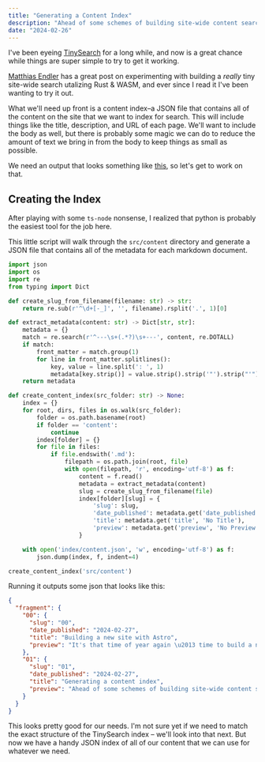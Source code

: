 ```yaml
---
title: "Generating a Content Index"
description: "Ahead of some schemes of building site-wide content search, and perhaps an RSS feed, let's build a content index."
date: "2024-02-26"
---
```


I've been eyeing [TinySearch](https://github.com/tinysearch/tinysearch) for a long while, and now is a great chance while things are super simple to try to get it working.

[Matthias Endler](https://endler.dev/2019/tinysearch/) has a great post on experimenting with building a _really_ tiny site-wide search utalizing Rust & WASM, and ever since I read it I've been wanting to try it out.

What we'll need up front is a content index–a JSON file that contains all of the content on the site that we want to index for search. This will include things like the title, description, and URL of each page. We'll want to include the body as well, but there is probably some magic we can do to reduce the amount of text we bring in from the body to keep things as small as possible.

We need an output that looks something like [this](https://github.com/tinysearch/tinysearch/blob/master/fixtures/index.json), so let's get to work on that.

## Creating the Index

After playing with some `ts-node` nonsense, I realized that python is probably the easiest tool for the job here.

This little script will walk through the `src/content` directory and generate a JSON file that contains all of the metadata for each markdown document.

```python
import json
import os
import re
from typing import Dict

def create_slug_from_filename(filename: str) -> str:
    return re.sub(r'^\d+[-_]', '', filename).rsplit('.', 1)[0]

def extract_metadata(content: str) -> Dict[str, str]:
    metadata = {}
    match = re.search(r'^---\s+(.*?)\s+---', content, re.DOTALL)
    if match:
        front_matter = match.group(1)
        for line in front_matter.splitlines():
            key, value = line.split(': ', 1)
            metadata[key.strip()] = value.strip().strip('"').strip("'")
    return metadata

def create_content_index(src_folder: str) -> None:
    index = {}
    for root, dirs, files in os.walk(src_folder):
        folder = os.path.basename(root)
        if folder == 'content':
            continue
        index[folder] = {}
        for file in files:
            if file.endswith('.md'):
                filepath = os.path.join(root, file)
                with open(filepath, 'r', encoding='utf-8') as f:
                    content = f.read()
                    metadata = extract_metadata(content)
                    slug = create_slug_from_filename(file)
                    index[folder][slug] = {
                        'slug': slug,
                        'date_published': metadata.get('date_published', 'No Date Published'),
                        'title': metadata.get('title', 'No Title'),
                        'preview': metadata.get('preview', 'No Preview')
                    }

    with open('index/content.json', 'w', encoding='utf-8') as f:
        json.dump(index, f, indent=4)

create_content_index('src/content')
```

Running it outputs some json that looks like this:

```json
{
  "fragment": {
    "00": {
      "slug": "00",
      "date_published": "2024-02-27",
      "title": "Building a new site with Astro",
      "preview": "It's that time of year again \u2013 time to build a new site. This time, I'm using Astro. Here's how it's going."
    },
    "01": {
      "slug": "01",
      "date_published": "2024-02-27",
      "title": "Generating a content index",
      "preview": "Ahead of some schemes of building site-wide content search, and perhaps an RSS feed, let's build a content index."
    }
  }
}
```

This looks pretty good for our needs. I'm not sure yet if we need to match the exact structure of the TinySearch index – we'll look into that next. But now we have a handy JSON index of all of our content that we can use for whatever we need.
